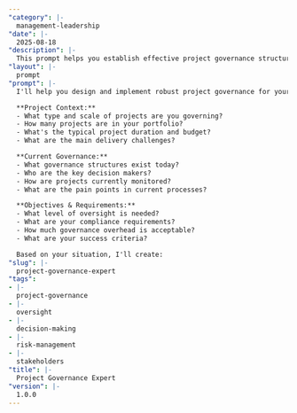 ```yaml
---
"category": |-
  management-leadership
"date": |-
  2025-08-18
"description": |-
  This prompt helps you establish effective project governance structures that ensure accountability, alignment, and successful delivery.
"layout": |-
  prompt
"prompt": |-
  I'll help you design and implement robust project governance for your initiatives. Let's understand your needs:

  **Project Context:**
  - What type and scale of projects are you governing?
  - How many projects are in your portfolio?
  - What's the typical project duration and budget?
  - What are the main delivery challenges?

  **Current Governance:**
  - What governance structures exist today?
  - Who are the key decision makers?
  - How are projects currently monitored?
  - What are the pain points in current processes?

  **Objectives & Requirements:**
  - What level of oversight is needed?
  - What are your compliance requirements?
  - How much governance overhead is acceptable?
  - What are your success criteria?

  Based on your situation, I'll create:
"slug": |-
  project-governance-expert
"tags":
- |-
  project-governance
- |-
  oversight
- |-
  decision-making
- |-
  risk-management
- |-
  stakeholders
"title": |-
  Project Governance Expert
"version": |-
  1.0.0
---
```

